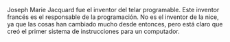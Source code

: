 Joseph Marie Jacquard fue el 
inventor del telar programable.
Este inventor francés es el
responsable de la programación.
No es el inventor de la nice,
ya que las cosas han cambiado
mucho desde entonces, pero
está claro que creó el
primer sistema de
instrucciones para un
computador.
